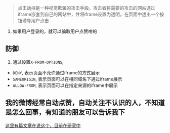
> 点击劫持是一种视觉欺骗的攻击手段。攻击者将需要的攻击的网站通过iframe嵌套到自己的网站中，并将iframe设置为透明，在页面中透出一个按钮诱导用户点击
1. 如果用户登录的，就可以骗取用户点赞啥的

## 防御
1. 通过设置`X-FROM-OPTIONS`,
 * `DENY`, 表示页面不允许通过iframe的方式展示
 * `SAMEORIGIN`, 表示页面可以在相同域名下通过iframe展示
 * `ALLOW-FROM`, 表示页面可以在指定来源的iframe中展示

 ## 我的微博经常自动点赞，自动关注不认识的人，不知道是怎么回事，有知道的朋友可以告诉我下
 
  [这里有篇文章在说这个，目前在研究中](https://yq.aliyun.com/articles/690950)

